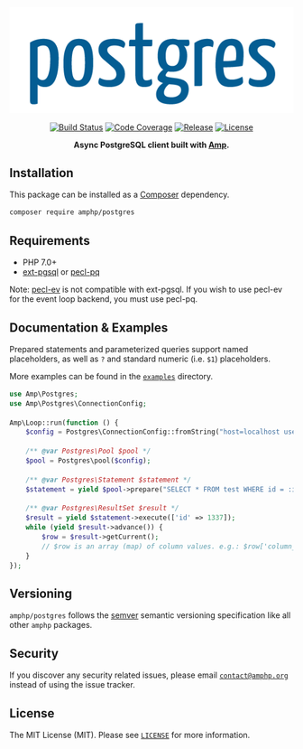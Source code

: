 <p align="center">
<a href="https://amphp.org/postgres"><img src="https://raw.githubusercontent.com/amphp/logo/master/repos/postgres.png?v=12-07-2017" alt="postgres"/></a>
</p>

<p align="center">
<a href="https://travis-ci.org/amphp/postgres"><img src="https://img.shields.io/travis/amphp/postgres/master.svg?style=flat-square" alt="Build Status"/></a>
<a href="https://coveralls.io/github/amphp/postgres?branch=master"><img src="https://img.shields.io/coveralls/amphp/postgres/master.svg?style=flat-square" alt="Code Coverage"/></a>
<a href="https://github.com/amphp/postgres/releases"><img src="https://img.shields.io/github/release/amphp/postgres.svg?style=flat-square" alt="Release"/></a>
<a href="https://github.com/amphp/postgres/blob/master/LICENSE"><img src="https://img.shields.io/badge/license-MIT-blue.svg?style=flat-square" alt="License"/></a>
</p>

<p align="center"><strong>Async PostgreSQL client built with <a href="https://amphp.org/">Amp</a>.</strong></p>

## Installation

This package can be installed as a [Composer](https://getcomposer.org/) dependency.

```bash
composer require amphp/postgres
```

## Requirements

- PHP 7.0+
- [ext-pgsql](https://secure.php.net/pgsql) or [pecl-pq](https://pecl.php.net/package/pq)

Note: [pecl-ev](https://pecl.php.net/package/ev) is not compatible with ext-pgsql. If you wish to use pecl-ev for the event loop backend, you must use pecl-pq.

## Documentation & Examples

Prepared statements and parameterized queries support named placeholders, as well as `?` and standard numeric (i.e. `$1`) placeholders.

More examples can be found in the [`examples`](examples) directory.

```php
use Amp\Postgres;
use Amp\Postgres\ConnectionConfig;

Amp\Loop::run(function () {
    $config = Postgres\ConnectionConfig::fromString("host=localhost user=postgres dbname=test");

    /** @var Postgres\Pool $pool */
    $pool = Postgres\pool($config);

    /** @var Postgres\Statement $statement */
    $statement = yield $pool->prepare("SELECT * FROM test WHERE id = :id");

    /** @var Postgres\ResultSet $result */
    $result = yield $statement->execute(['id' => 1337]);
    while (yield $result->advance()) {
        $row = $result->getCurrent();
        // $row is an array (map) of column values. e.g.: $row['column_name']
    }
});
```

## Versioning

`amphp/postgres` follows the [semver](http://semver.org/) semantic versioning specification like all other `amphp` packages.

## Security

If you discover any security related issues, please email [`contact@amphp.org`](mailto:contact@amphp.org) instead of using the issue tracker.

## License

The MIT License (MIT). Please see [`LICENSE`](./LICENSE) for more information.
